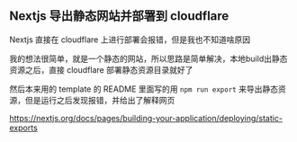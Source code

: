 ## Nextjs 导出静态网站并部署到 cloudflare

Nextjs 直接在 cloudflare 上进行部署会报错，但是我也不知道啥原因

我的想法很简单，就是一个静态的网站，所以思路是简单解决，本地build出静态资源之后，直接 cloudflare 部署静态资源目录就好了

然后本来用的 template 的 README 里面写的用 `npm run export` 来导出静态资源，但是运行之后发现报错，并给出了解释网页

https://nextjs.org/docs/pages/building-your-application/deploying/static-exports

